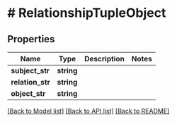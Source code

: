 # # RelationshipTupleObject

## Properties

Name | Type | Description | Notes
------------ | ------------- | ------------- | -------------
**subject_str** | **string** |  |
**relation_str** | **string** |  |
**object_str** | **string** |  |

[[Back to Model list]](../../README.md#models) [[Back to API list]](../../README.md#endpoints) [[Back to README]](../../README.md)
